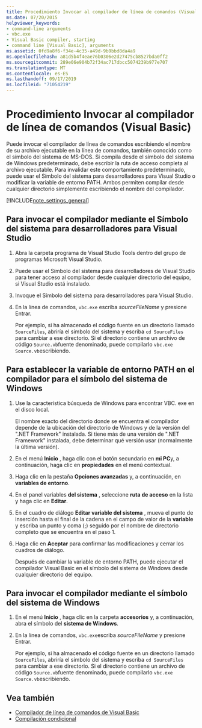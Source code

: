 ```yaml
---
title: Procedimiento Invocar al compilador de línea de comandos (Visual Basic)
ms.date: 07/20/2015
helpviewer_keywords:
- command-line arguments
- vbc.exe
- Visual Basic compiler, starting
- command line [Visual Basic], arguments
ms.assetid: 0fd9a8f6-f34e-4c35-a49d-9b9bbd8da4a9
ms.openlocfilehash: a81d5b4f4eae76b0306e2d27475cb8527bda0ff2
ms.sourcegitcommit: 289e06e904b72f34ac717dbcc5074239b977e707
ms.translationtype: MT
ms.contentlocale: es-ES
ms.lasthandoff: 09/17/2019
ms.locfileid: "71054219"
---
```

# <a name="how-to-invoke-the-command-line-compiler-visual-basic"></a>Procedimiento Invocar al compilador de línea de comandos (Visual Basic)

Puede invocar el compilador de línea de comandos escribiendo el nombre de su archivo ejecutable en la línea de comandos, también conocido como el símbolo del sistema de MS-DOS. Si compila desde el símbolo del sistema de Windows predeterminado, debe escribir la ruta de acceso completa al archivo ejecutable. Para invalidar este comportamiento predeterminado, puede usar el Símbolo del sistema para desarrolladores para Visual Studio o modificar la variable de entorno PATH. Ambos permiten compilar desde cualquier directorio simplemente escribiendo el nombre del compilador.

[!INCLUDE[note_settings_general](~/includes/note-settings-general-md.md)]

## <a name="to-invoke-the-compiler-using-the-developer-command-prompt-for-visual-studio"></a>Para invocar el compilador mediante el Símbolo del sistema para desarrolladores para Visual Studio

1. Abra la carpeta programa de Visual Studio Tools dentro del grupo de programas Microsoft Visual Studio.

2. Puede usar el Símbolo del sistema para desarrolladores de Visual Studio para tener acceso al compilador desde cualquier directorio del equipo, si Visual Studio está instalado.

3. Invoque el Símbolo del sistema para desarrolladores para Visual Studio.

4. En la línea de comandos, `vbc.exe` escriba *sourceFileName* y presione Entrar.

    Por ejemplo, si ha almacenado el código fuente en un directorio llamado `SourceFiles`, abriría el símbolo del sistema y escriba `cd SourceFiles` para cambiar a ese directorio. Si el directorio contiene un archivo de código `Source.vb`fuente denominado, puede compilarlo `vbc.exe Source.vb`escribiendo.

## <a name="to-set-the-path-environment-variable-to-the-compiler-for-the-windows-command-prompt"></a>Para establecer la variable de entorno PATH en el compilador para el símbolo del sistema de Windows

1. Use la característica búsqueda de Windows para encontrar VBC. exe en el disco local.

    El nombre exacto del directorio donde se encuentra el compilador depende de la ubicación del directorio de Windows y de la versión del ".NET Framework" instalada. Si tiene más de una versión de ".NET Framework" instalada, debe determinar qué versión usar (normalmente la última versión).

2. En el menú **Inicio** , haga clic con el botón secundario en **mi PC**y, a continuación, haga clic en **propiedades** en el menú contextual.

3. Haga clic en la pestaña **Opciones avanzadas** y, a continuación, en **variables de entorno**.

4. En el panel variables **del sistema** , seleccione **ruta de acceso** en la lista y haga clic en **Editar**.

5. En el cuadro de diálogo **Editar variable del sistema** , mueva el punto de inserción hasta el final de la cadena en el campo de valor de la **variable** y escriba un punto y coma (;) seguido por el nombre de directorio completo que se encuentra en el paso 1.

6. Haga clic en **Aceptar** para confirmar las modificaciones y cerrar los cuadros de diálogo.

     Después de cambiar la variable de entorno PATH, puede ejecutar el compilador Visual Basic en el símbolo del sistema de Windows desde cualquier directorio del equipo.

## <a name="to-invoke-the-compiler-using-the-windows-command-prompt"></a>Para invocar el compilador mediante el símbolo del sistema de Windows

1. En el menú **Inicio** , haga clic en la carpeta **accesorios** y, a continuación, abra el símbolo del **sistema de Windows**.

2. En la línea de comandos, `vbc.exe`escriba *sourceFileName* y presione Entrar.

     Por ejemplo, si ha almacenado el código fuente en un directorio llamado `SourceFiles`, abriría el símbolo del sistema y escriba `cd SourceFiles` para cambiar a ese directorio. Si el directorio contiene un archivo de código `Source.vb`fuente denominado, puede compilarlo `vbc.exe Source.vb`escribiendo.

## <a name="see-also"></a>Vea también

- [Compilador de línea de comandos de Visual Basic](../../../visual-basic/reference/command-line-compiler/index.md)
- [Compilación condicional](../../../visual-basic/programming-guide/program-structure/conditional-compilation.md)

